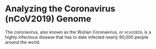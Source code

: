 # Analyzing the Coronavirus (nCoV2019) Genome

The coronavirus, also known as the Wuhan Coronavirus,  or `nCoV2019`, is a highly infectious disease that has to date
infected nearly 90,000 people around the world. 